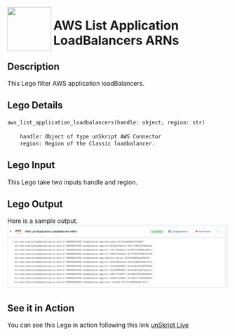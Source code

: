 [<img align="left" src="https://unskript.com/assets/favicon.png" width="100" height="100" style="padding-right: 5px">](https://unskript.com/assets/favicon.png) 
<h1>AWS List Application LoadBalancers ARNs </h1>

## Description
This Lego filter AWS application loadBalancers.


## Lego Details

    aws_list_application_loadbalancers(handle: object, region: str)

        handle: Object of type unSkript AWS Connector
        region: Region of the Classic loadbalancer.

## Lego Input
This Lego take two inputs handle and region.

## Lego Output
Here is a sample output.
<img src="./1.png">

## See it in Action

You can see this Lego in action following this link [unSkript Live](https://us.app.unskript.io)